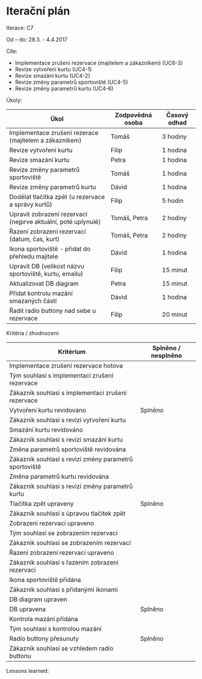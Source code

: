 <h1>Iterační plán</h1>
Iterace:  C7

Od – do:
28.3. - 4.4.2017

Cíle:
- Implementace zrušení rezervace (majitelem a zákazníkem) (UC6-3)
- Revize vytvoření kurtu (UC4-1)
- Revize smazání kurtu (UC4-2)
- Revize změny parametrů sportoviště (UC4-5)
- Revize změny parametrů kurtu (UC4-6)

Úkoly:

|Úkol|	Zodpovědná osoba|	Časový odhad|
|---|---|---|
|Implementace zrušení rezerace (majitelem a zákazníkem)|Tomáš|3 hodiny|
|Revize vytvoření kurtu|Filip|1 hodina|
|Revize smazání kurtu|Petra|1 hodina|
|Revize změny parametrů sportoviště|Tomáš|1 hodina|
|Revize změny parametrů kurtu|Dávid|1 hodina|
|Dodělat tlačítka zpět (u rezervace a správy kurtů)|Filip|5 hodin|
|Upravit zobrazení rezervací (nejprve aktuální, poté uplynulé)|Tomáš, Petra|2 hodiny|
|Řazení zobrazení rezervací (datum, čas, kurt)|Tomáš, Petra|2 hodiny|
|Ikona sportoviště - přidat do přehledu majitele|Dávid|1 hodina|
|Upravit DB (velikost názvu sportoviště, kurtu, emailu)|Filip|15 minut|
|Aktualizovat DB diagram|Petra|15 minut|
|Přidat kontrolu mazání smazaných částí|Dávid|1 hodina|
|Řadit radio buttony nad sebe u rezervace|Filip|20 minut|


Kritéria / zhodnocení:

|Kritérium	|Splněno / nesplněno|
|---|---|
|Implementace zrušení rezervace hotova||
|Tým souhlasí s implementací zrušení rezervace||
|Zákazník souhlasí s implementací zrušení rezervace||
|Vytvoření kurtu revidováno|Splněno|
|Zákazník souhlasí s revizí vytvoření kurtu||
|Smazání kurtu revidováno||
|Zákazník souhlasí s revizí smazání kurtu||
|Změna parametrů sportoviště revidována||
|Zákazník souhlasí s revizí změny parametrů sportoviště||
|Změna parametrů kurtu revidována||
|Zákazník souhlasí s revizí změny parametrů kurtu||
|Tlačítka zpět upraveny|Splněno|
|Zákazník souhlasí s úpravou tlačítek zpět||
|Zobrazení rezervací upraveno||
|Tým souhlasí se zobrazením rezervací||
|Zákazník souhlasí se zobrazením rezervací||
|Řazení zobrazení rezervací upraveno||
|Zákazník souhlasí s řazením zobrazení rezervací||
|Ikona sportoviště přidána||
|Zákazník souhlasí s přidanými ikonami||
|DB diagram upraven||
|DB upravena|Splněno|
|Kontrola mazání přidána||
|Tým souhlasí s kontrolou mazání||
|Radio buttony přesunuty|Splněno|
|Zákazník souhlasí se vzhledem radio buttonu||


Lessons learned:
